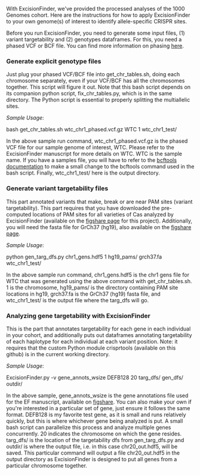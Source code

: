 With ExcisionFinder, we've provided the processed analyses of the 1000 Genomes cohort. Here are the instructions for how to apply ExcisionFinder to your own genome(s) of interest to identify allele-specific CRISPR sites. 

Before you run ExcisionFinder, you need to generate some input files, (1) variant targetability and (2) genotypes dataframes. For this, you need a phased VCF or BCF file. You can find more information on phasing [here](https://faculty.washington.edu/browning/beagle/beagle.html). 

### Generate explicit genotype files

Just plug your phased VCF/BCF file into get_chr_tables.sh, doing each chromosome separately, even if your VCF/BCF has all the chromosomes together. This script will figure it out. Note that this bash script depends on its companion python script, fix_chr_tables.py, which is in the same directory. The Python script is essential to properly splitting the multiallelic sites. 

*Sample Usage*:

bash get_chr_tables.sh wtc_chr1_phased.vcf.gz WTC 1 wtc_chr1_test/

In the above sample run command, wtc_chr1_phased.vcf.gz is the phased VCF file for our sample genome of interest, WTC. Please refer to the ExcisionFinder manuscript for more details on WTC. WTC is the sample name. If you have a samples file, you will have to refer to the [bcftools documentation](http://www.htslib.org/doc/bcftools.html) to make a small change to the bcftools command used in the bash script. Finally, wtc_chr1_test/ here is the output directory. 

### Generate variant targetability files

This part annotated variants that make, break or are near PAM sites (variant targetability). This part requires that you have downloaded the pre-computed locations of PAM sites for all varieties of Cas analyzed by ExcisionFinder (available on the [figshare page](https://figshare.com/account/home#/projects/26080) for this project). Additionally, you will need the fasta file for GrCh37 (hg19), also available on the [figshare page](https://figshare.com/account/home#/projects/26080). 

*Sample Usage*:

python gen_targ_dfs.py chr1_gens.hdf5 1 hg19_pams/ grch37.fa wtc_chr1_test/

In the above sample run command, chr1_gens.hdf5 is the chr1 gens file for WTC that was generated using the above command with get_chr_tables.sh. 1 is the chromosome, hg19_pams/ is the directory containing PAM site locations in hg19, grch37.fa is the GrCh37 (hg19) fasta file, and wtc_chr1_test/ is the output file where the targ_dfs will go.


### Analyzing gene targetability with ExcisionFinder

This is the part that annotates targetability for each gene in each individual in your cohort, and additionally puts out dataframes annotating targetability of each haplotype for each individual at each variant position. Note: it requires that the custom Python module crisprtools (available on this github) is in the current working directory.

*Sample Usage*:

ExcisionFinder.py -v gene_annots_wsize DEFB128 20 targ_dfs/ gen_dfs/ outdir/

In the above sample, gene_annots_wsize is the gene annotations file used for the EF manuscript, available on [figshare](https://figshare.com/account/home#/projects/26080). You can also make your own if you're interested in a particular set of gene, just ensure it follows the same format. DEFB128 is my favorite test gene, as it is small and runs relatively quickly, but this is where whichever gene being analyzed is put. A small bash script can parallelize this process and analyze multiple genes concurrently. 20 indicates the chromosome on which the gene resides. targ_dfs/ is the location of the targetability dfs from gen_targ_dfs.py and outdir/ is where the output file, i.e. in this case chr20_out.hdf5, will be saved. This particular command will output a file chr20_out.hdf5 in the output directory as ExcisionFinder is designed to put all genes from a particular chromosome together. 